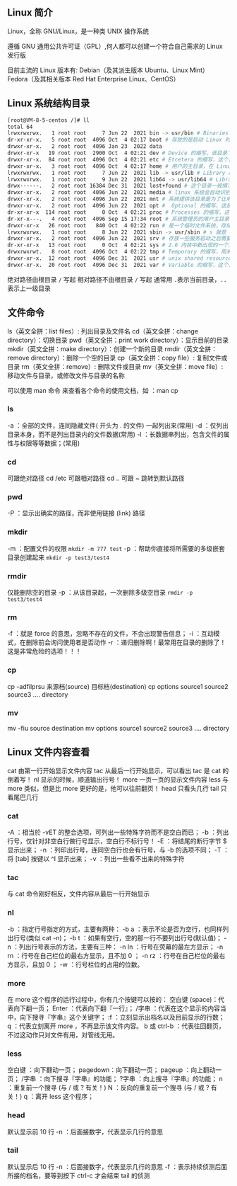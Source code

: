 ## Linux 简介

Linux，全称 GNU/Linux，是一种类 UNIX 操作系统

遵循 GNU 通用公共许可证（GPL）,何人都可以创建一个符合自己需求的 Linux 发行版

目前主流的 Linux 版本有:
Debian（及其派生版本 Ubuntu、Linux Mint）
Fedora（及其相关版本 Red Hat Enterprise Linux、CentOS）

## Linux 系统结构目录

```bash
[root@VM-8-5-centos /]# ll
total 64
lrwxrwxrwx.   1 root root     7 Jun 22  2021 bin -> usr/bin # Binaries 的缩写，这个目录存放着最经常使用的命令
dr-xr-xr-x.   5 root root  4096 Oct  4 02:17 boot # 存放的是启动 Linux 时使用的一些核心文件，包括一些连接文件以及镜像文件
drwxr-xr-x.   2 root root  4096 Jan 23  2022 data
drwxr-xr-x   19 root root  2900 Oct  4 02:21 dev # Device 的缩写，该目录下存放的是 Linux 的外部设备
drwxr-xr-x.  84 root root  4096 Oct  4 02:21 etc # Etcetera 的缩写，这个目录用来存放所有的系统管理所需要的配置文件和子目录
drwxr-xr-x.   3 root root  4096 Oct  4 02:17 home # 用户的主目录，在 Linux 中，每个用户都有一个自己的目录，一般该目录名是以用户的账号命名的
lrwxrwxrwx.   1 root root     7 Jun 22  2021 lib -> usr/lib # Library 的缩写，这个目录里存放着系统最基本的动态连接共享库
lrwxrwxrwx.   1 root root     9 Jun 22  2021 lib64 -> usr/lib64 # Library 的缩写
drwx------.   2 root root 16384 Dec 31  2021 lost+found # 这个目录一般情况下是空的，当系统非法关机后，这里就存放了一些文件
drwxr-xr-x.   2 root root  4096 Jun 22  2021 media # linux 系统会自动识别一些设备，例如U盘、光驱等等，当识别后，Linux 会把识别的设备挂载到这个目录下
drwxr-xr-x.   2 root root  4096 Jun 22  2021 mnt # 系统提供该目录是为了让用户临时挂载别的文件系统的
drwxr-xr-x.   2 root root  4096 Jun 22  2021 opt #  Optional 的缩写，这是给主机额外安装软件所摆放的目录，比如数据库
dr-xr-xr-x  114 root root     0 Oct  4 02:21 proc # Processes 的缩写，这个目录是一个虚拟的目录，它是系统内存的映射，我们可以通过直接访问这个目录来获取系统信息
dr-xr-x---.   4 root root  4096 Sep 15 17:34 root # 系统管理员的用户主目录
drwxr-xr-x   26 root root   840 Oct  4 02:22 run # 是一个临时文件系统，存储系统启动以来的信息。当系统重启时，这个目录下的文件应该被删掉或清除
lrwxrwxrwx.   1 root root     8 Jun 22  2021 sbin -> usr/sbin # s 就是 Super User 的意思，是 Superuser Binaries (超级用户的二进制文件) 的缩写，这里存放的是系统管理员使用的系统管理程序
drwxr-xr-x.   2 root root  4096 Jun 22  2021 srv # 存放一些服务启动之后需要提取的数据
dr-xr-xr-x   13 root root     0 Oct  4 02:21 sys # 2.6 内核中新出现的一个文件系统 sysfs
drwxrwxrwt.   8 root root  4096 Oct  4 02:22 tmp # Temporary 的缩写，用来存放一些临时文件
drwxr-xr-x.  12 root root  4096 Dec 31  2021 usr # unix shared resources(共享资源) 的缩写，这是一个非常重要的目录，用户的很多应用程序和文件都放在这个目录下，类似于 windows 下的 program files 目录
drwxr-xr-x.  20 root root  4096 Dec 31  2021 var # Variable 的缩写，这个目录中存放着在不断扩充着的东西，比如日志文件
```

绝对路径由根目录 `/` 写起
相对路径不由根目录 `/` 写起
通常用 `.`表示当前目录，`..`表示上一级目录

## 文件命令

ls（英文全拼：list files）: 列出目录及文件名
cd（英文全拼：change directory）：切换目录
pwd（英文全拼：print work directory）：显示目前的目录
mkdir（英文全拼：make directory）：创建一个新的目录
rmdir（英文全拼：remove directory）：删除一个空的目录
cp（英文全拼：copy file）: 复制文件或目录
rm（英文全拼：remove）: 删除文件或目录
mv（英文全拼：move file）: 移动文件与目录，或修改文件与目录的名称

可以使用 man 命令 来查看各个命令的使用文档，如 ：man cp

### ls

-a ：全部的文件，连同隐藏文件( 开头为 . 的文件) 一起列出来(常用)
-d ：仅列出目录本身，而不是列出目录内的文件数据(常用)
-l ：长数据串列出，包含文件的属性与权限等等数据；(常用)

### cd

可跟绝对路径 cd /etc
可跟相对路径 cd ..
可跟 ~ 跳转到默认路径

### pwd

-P ：显示出确实的路径，而非使用链接 (link) 路径

### mkdir

-m ：配置文件的权限 `mkdir -m 777 test`
-p ：帮助你直接将所需要的多级嵌套目录创建起来 `mkdir -p test3/test4`

### rmdir

仅能删除空的目录
-p ：从该目录起，一次删除多级空目录 `rmdir -p test3/test4`

### rm

-f ：就是 force 的意思，忽略不存在的文件，不会出现警告信息；
-i ：互动模式，在删除前会询问使用者是否动作
-r ：递归删除啊！最常用在目录的删除了！这是非常危险的选项！！！

### cp

cp -adfilprsu 来源档(source) 目标档(destination)
cp options source1 source2 source3 .... directory

### mv

mv -fiu source destination
mv options source1 source2 source3 .... directory

## Linux 文件内容查看

cat 由第一行开始显示文件内容
tac 从最后一行开始显示，可以看出 tac 是 cat 的倒着写！
nl 显示的时候，顺道输出行号！
more 一页一页的显示文件内容
less 与 more 类似，但是比 more 更好的是，他可以往前翻页！
head 只看头几行
tail 只看尾巴几行

### cat

-A ：相当於 -vET 的整合选项，可列出一些特殊字符而不是空白而已；
-b ：列出行号，仅针对非空白行做行号显示，空白行不标行号！
-E ：将结尾的断行字节 $ 显示出来；
-n ：列印出行号，连同空白行也会有行号，与 -b 的选项不同；
-T ：将 [tab] 按键以 ^I 显示出来；
-v ：列出一些看不出来的特殊字符

### tac

与 cat 命令刚好相反，文件内容从最后一行开始显示

### nl

-b ：指定行号指定的方式，主要有两种：
-b a ：表示不论是否为空行，也同样列出行号(类似 cat -n)；
-b t ：如果有空行，空的那一行不要列出行号(默认值)；
-n ：列出行号表示的方法，主要有三种：
-n ln ：行号在荧幕的最左方显示；
-n rn ：行号在自己栏位的最右方显示，且不加 0 ；
-n rz ：行号在自己栏位的最右方显示，且加 0 ；
-w ：行号栏位的占用的位数。

### more

在 more 这个程序的运行过程中，你有几个按键可以按的：
空白键 (space)：代表向下翻一页；
Enter ：代表向下翻『一行』；
/字串 ：代表在这个显示的内容当中，向下搜寻『字串』这个关键字；
:f ：立刻显示出档名以及目前显示的行数；
q ：代表立刻离开 more ，不再显示该文件内容。
b 或 ctrl-b ：代表往回翻页，不过这动作只对文件有用，对管线无用。

### less

空白键 ：向下翻动一页；
pagedown：向下翻动一页；
pageup ：向上翻动一页；
/字串 ：向下搜寻『字串』的功能；
?字串 ：向上搜寻『字串』的功能；
n ：重复前一个搜寻 (与 / 或 ? 有关！)
N ：反向的重复前一个搜寻 (与 / 或 ? 有关！)
q ：离开 less 这个程序；

### head

默认显示前 10 行
-n ：后面接数字，代表显示几行的意思

### tail

默认显示后 10 行
-n ：后面接数字，代表显示几行的意思
-f ：表示持续侦测后面所接的档名，要等到按下 ctrl-c 才会结束 tail 的侦测
